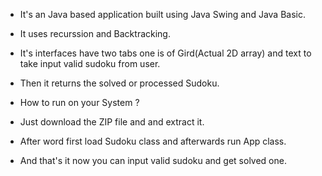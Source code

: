 - It's an Java based application built using Java Swing and Java Basic.
- It uses recurssion and Backtracking.
- It's interfaces have two tabs one is of Gird(Actual 2D array) and text to take input valid sudoku from user.
- Then it returns the solved or processed Sudoku.


 - How to run on your System  ?
 - Just download the ZIP file and and extract it.
 - After word first load Sudoku class and afterwards run App class.
 - And that's it now you can input valid sudoku and get solved one.
